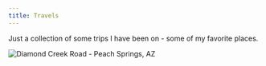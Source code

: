 ```yaml
---
title: Travels
---
```

Just a collection of some trips I have been on - some of my favorite places.

![Diamond Creek Road - Peach Springs, AZ](https://cschledt.github.io/photos/dcmtn.jpg)

